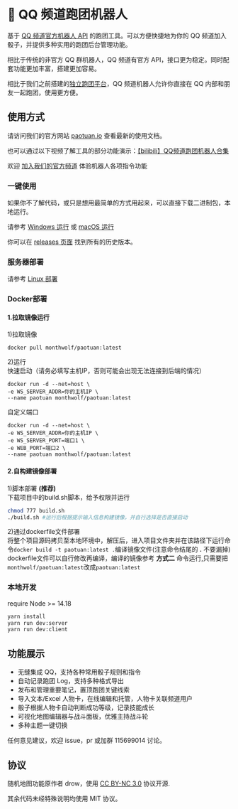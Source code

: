 # 🎲 QQ 频道跑团机器人

基于 [QQ 频道官方机器人 API](https://bot.q.qq.com/wiki/#%E7%AE%80%E4%BB%8B) 的跑团工具。可以方便快捷地为你的 QQ 频道加入骰子，并提供多种实用的跑团后台管理功能。

相比于传统的非官方 QQ 群机器人，QQ 频道有官方 API，接口更为稳定。同时配套功能更加丰富，搭建更加容易。

相比于我们之前搭建的[独立跑团平台](https://github.com/paotuan/paotuan)，QQ 频道机器人允许你直接在 QQ 内部和朋友一起跑团，使用更方便。

## 使用方式

请访问我们的官方网站 [paotuan.io](https://paotuan.io) 查看最新的使用文档。

也可以通过以下视频了解工具的部分功能演示：[【bilibili】QQ频道跑团机器人合集](https://space.bilibili.com/688429881/channel/collectiondetail?sid=1162902)

欢迎 [加入我们的官方频道](https://pd.qq.com/s/gv78r06x1) 体验机器人各项指令功能

### 一键使用
如果你不了解代码，或只是想用最简单的方式用起来，可以直接下载二进制包，本地运行。

请参考 [Windows 运行](https://paotuan.io/setup/download/windows.html) 或 [macOS 运行](https://paotuan.io/setup/download/macos.html)

你可以在 [releases 页面](https://github.com/paotuan/qqchannel-bot/releases) 找到所有的历史版本。

### 服务器部署
请参考 [Linux 部署](https://paotuan.io/setup/download/linux.html)

### Docker部署


#### 1.拉取镜像运行  
1)拉取镜像 
```
docker pull monthwolf/paotuan:latest
```

2)运行  
快速启动（请务必填写主机IP，否则可能会出现无法连接到后端的情况）
```
docker run -d --net=host \
-e WS_SERVER_ADDR=你的主机IP \
--name paotuan monthwolf/paotuan:latest
```  

自定义端口
```
docker run -d --net=host \
-e WS_SERVER_ADDR=你的主机IP \
-e WS_SERVER_PORT=端口1 \
-e WEB_PORT=端口2 \
--name paotuan monthwolf/paotuan:latest
```  

#### 2.自构建镜像部署
1)脚本部署 **(推荐)**  
下载项目中的build.sh脚本，给予权限并运行
```bash
chmod 777 build.sh
./build.sh #运行后根据提示输入信息构建镜像，并自行选择是否直接启动
```


2)通过dockerfile文件部署  
将整个项目源码拷贝至本地环境中，解压后，进入项目文件夹并在该路径下运行命令`docker build -t paotuan:latest .`编译镜像文件(注意命令结尾的 **.** 不要漏掉)  
dockerfile文件可以自行修改再编译，编译的镜像参考 **方式二** 命令运行,只需要把`monthwolf/paotuan:latest`改成`paotuan:latest`

### 本地开发
require Node >= 14.18

```bash
yarn install
yarn run dev:server
yarn run dev:client
```

## 功能展示
- 无缝集成 QQ，支持各种常用骰子规则和指令
- 自动记录跑团 Log，支持多种格式导出
- 发布和管理重要笔记，置顶跑团关键线索
- 导入文本/Excel 人物卡，在线编辑和托管，人物卡关联频道用户
- 骰子根据人物卡自动判断成功等级，记录技能成长
- 可视化地图编辑器与战斗面板，优雅主持战斗轮
- 多种主题一键切换


任何意见建议，欢迎 issue，pr 或加群 115699014 讨论。

## 协议
随机地图功能原作者 drow，使用 [CC BY-NC 3.0](http://creativecommons.org/licenses/by-nc/3.0/) 协议开源.

其余代码未经特殊说明均使用 MIT 协议。
